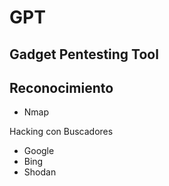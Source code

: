 GPT
===

Gadget Pentesting Tool
----------------------

Reconocimiento
---------------

* Nmap 
 

Hacking con Buscadores

 - Google
 - Bing
 - Shodan
